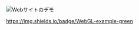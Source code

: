 ![Webサイトのデモ](https://github.com/user-attachments/assets/af3f91c0-a677-4a07-875d-e204453206ca)

https://img.shields.io/badge/WebGL-example-green

